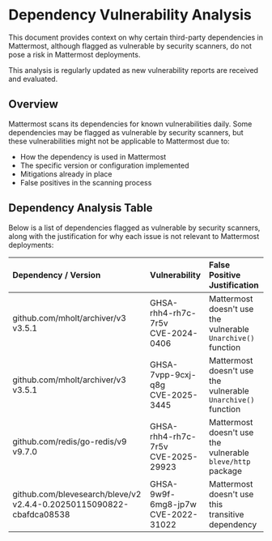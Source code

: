 # Dependency Vulnerability Analysis

This document provides context on why certain third-party dependencies in Mattermost, although flagged as vulnerable by security scanners, do not pose a risk in Mattermost deployments.

This analysis is regularly updated as new vulnerability reports are received and evaluated.

## Overview

Mattermost scans its dependencies for known vulnerabilities daily. Some dependencies may be flagged as vulnerable by security scanners, but these vulnerabilities might not be applicable to Mattermost due to:

* How the dependency is used in Mattermost
* The specific version or configuration implemented
* Mitigations already in place
* False positives in the scanning process

## Dependency Analysis Table

Below is a list of dependencies flagged as vulnerable by security scanners, along with the justification for why each issue is not relevant to Mattermost deployments:

| Dependency / Version | Vulnerability | False Positive Justification |
|:-----------|:--------------|:-------------------|
| github.com/mholt/archiver/v3 v3.5.1 | GHSA-rhh4-rh7c-7r5v<br>CVE-2024-0406| Mattermost doesn't use the vulnerable `Unarchive()` function |
| github.com/mholt/archiver/v3 v3.5.1 | GHSA-7vpp-9cxj-q8g<br>CVE-2025-3445 | Mattermost doesn't use the vulnerable `Unarchive()` function |
| github.com/redis/go-redis/v9 v9.7.0 | GHSA-rhh4-rh7c-7r5v<br>CVE-2025-29923 | Mattermost doesn't use the vulnerable `bleve/http` package |
| github.com/blevesearch/bleve/v2 v2.4.4-0.20250115090822-cbafdca08538 | GHSA-9w9f-6mg8-jp7w<br>CVE-2022-31022 | Mattermost doesn't use this transitive dependency |